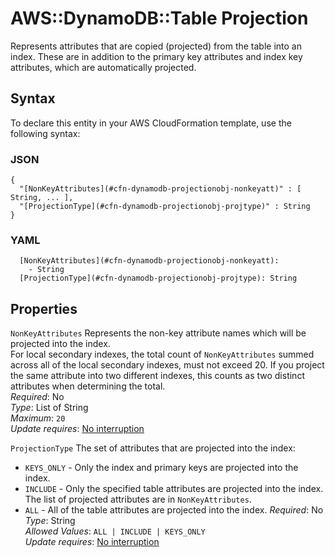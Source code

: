 # AWS::DynamoDB::Table Projection<a name="aws-properties-dynamodb-projectionobject"></a>

Represents attributes that are copied \(projected\) from the table into an index\. These are in addition to the primary key attributes and index key attributes, which are automatically projected\.

## Syntax<a name="aws-properties-dynamodb-projectionobject-syntax"></a>

To declare this entity in your AWS CloudFormation template, use the following syntax:

### JSON<a name="aws-properties-dynamodb-projectionobject-syntax.json"></a>

```
{
  "[NonKeyAttributes](#cfn-dynamodb-projectionobj-nonkeyatt)" : [ String, ... ],
  "[ProjectionType](#cfn-dynamodb-projectionobj-projtype)" : String
}
```

### YAML<a name="aws-properties-dynamodb-projectionobject-syntax.yaml"></a>

```
  [NonKeyAttributes](#cfn-dynamodb-projectionobj-nonkeyatt): 
    - String
  [ProjectionType](#cfn-dynamodb-projectionobj-projtype): String
```

## Properties<a name="aws-properties-dynamodb-projectionobject-properties"></a>

`NonKeyAttributes`  <a name="cfn-dynamodb-projectionobj-nonkeyatt"></a>
Represents the non\-key attribute names which will be projected into the index\.  
For local secondary indexes, the total count of `NonKeyAttributes` summed across all of the local secondary indexes, must not exceed 20\. If you project the same attribute into two different indexes, this counts as two distinct attributes when determining the total\.  
*Required*: No  
*Type*: List of String  
*Maximum*: `20`  
*Update requires*: [No interruption](https://docs.aws.amazon.com/AWSCloudFormation/latest/UserGuide/using-cfn-updating-stacks-update-behaviors.html#update-no-interrupt)

`ProjectionType`  <a name="cfn-dynamodb-projectionobj-projtype"></a>
The set of attributes that are projected into the index:  
+  `KEYS_ONLY` \- Only the index and primary keys are projected into the index\.
+  `INCLUDE` \- Only the specified table attributes are projected into the index\. The list of projected attributes are in `NonKeyAttributes`\.
+  `ALL` \- All of the table attributes are projected into the index\.
*Required*: No  
*Type*: String  
*Allowed Values*: `ALL | INCLUDE | KEYS_ONLY`  
*Update requires*: [No interruption](https://docs.aws.amazon.com/AWSCloudFormation/latest/UserGuide/using-cfn-updating-stacks-update-behaviors.html#update-no-interrupt)